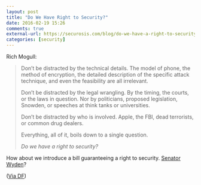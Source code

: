 ```yaml
---
layout: post
title: "Do We Have Right to Security?"
date: 2016-02-19 15:26
comments: true
external-url: https://securosis.com/blog/do-we-have-a-right-to-security
categories: [security]
---
```


Rich Mogull:

> Don’t be distracted by the technical details. The model of phone, the method
> of encryption, the detailed description of the specific attack technique,
> and even the feasibility are all irrelevant.
> 
> Don’t be distracted by the legal wrangling. By the timing, the courts, or
> the laws in question. Nor by politicians, proposed legislation, Snowden, or
> speeches at think tanks or universities.
> 
> Don’t be distracted by who is involved. Apple, the FBI, dead terrorists, or
> common drug dealers.
> 
> Everything, all of it, boils down to a single question.
> 
> *Do we have a right to security?*

How about we introduce a bill guaranteeing a right to security. [Senator Wyden](https://twitter.com/theory/status/700823603122540544)?

([Via DF](http://daringfireball.net/linked/2016/02/19/right-to-security))
